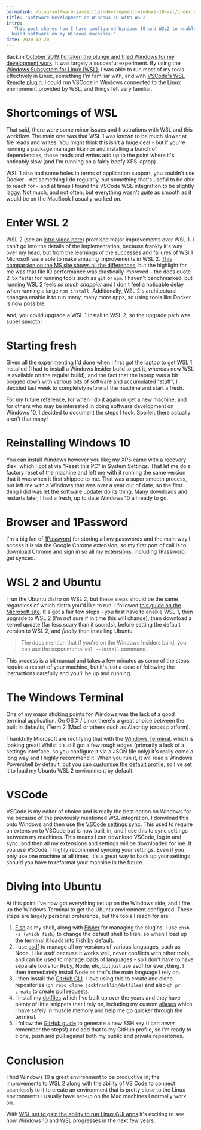 ```yaml
---
permalink: /blog/software-javascript-development-windows-10-wsl/index.html
title: 'Software Development on Windows 10 with WSL2'
intro:
  'This post shares how I have configured Windows 10 and WSL2 to enable me to
  build software on my Windows machines.'
date: 2020-12-20
---
```


Back in
[October 2019 I'd taken the plunge and tried Windows for my development work](/blog/frontend-development-with-windows-10/).
It was largely a succesful experiment. By using the
[Windows Subsystem for Linux (WSL)](https://docs.microsoft.com/en-us/windows/wsl/install-win10),
I was able to run most of my tools effectively in Linux, something I'm familiar
with, and with
[VSCode's WSL Remote plugin](https://code.visualstudio.com/docs/remote/wsl), I
could run VSCode in Windows connected to the Linux environment provided by WSL,
and things felt very familiar.

# Shortcomings of WSL

That said, there were some minor issues and frustrations with WSL and this
workflow. The main one was that WSL 1 was known to be much slower at file reads
and writes. You might think this isn't a huge deal - but if you're running a
package manager like `npm` and installing a bunch of dependencies, those reads
and writes add up to the point where it's noticably slow (and I'm running on a
fairly beefy XPS laptop).

WSL 1 also had some holes in terms of application support, you couldn't use
Docker - not something I do regularly, but something that's useful to be able to
reach for - and at times I found the VSCode WSL integration to be slightly
laggy. Not much, and not often, but everything wasn't _quite_ as smooth as it
would be on the MacBook I usually worked on.

# Enter WSL 2

WSL 2 (see an [intro video here](https://www.youtube.com/watch?v=MrZolfGm8Zk))
promised major improvements over WSL 1. I can't go into the details of the
implementation, because frankly it's way over my head, but from the learnings of
the successes and failures of WSl 1 Microsoft were able to make amazing
improvements in WSL 2.
[This comparsion on the MS site shows all the differences](https://docs.microsoft.com/en-us/windows/wsl/compare-versions#:~:text=WSL%202%20provides%20the%20benefits,user%20experience%20as%20WSL%201.),
but the highlight for me was that file IO performance was drastically improved -
the docs quote 2-5x faster for running tools such as `git` or `npm`. I haven't
benchmarked, but running WSL 2 feels _so much snappier_ and I don't feel a
noticable delay when running a large `npm install`. Additionally, WSL 2's
architectural changes enable it to run many, many more apps, so using tools like
Docker is now possible.

And, you could upgrade a WSL 1 install to WSL 2, so the upgrade path was super
smooth!

# Starting fresh

Given all the experimenting I'd done when I first got the laptop to get WSL 1
installed (I had to install a Windows Insider build to get it, whereas now WSL
is available on the regular build), and the fact that the laptop was a bit
bogged down with various bits of software and accumulated "stuff", I decided
last week to completely reformat the machine and start a fresh.

For my future reference, for when I do it again or get a new machine, and for
others who may be interested in doing software development on Windows 10, I
decided to document the steps I took. Spoiler: there actually aren't that many!

# Reinstalling Windows 10

You can install Windows however you like; my XPS came with a recovery disk,
which I got at via "Reset this PC" in System Settings. That let me do a factory
reset of the machine and left me with it running the same version that it was
when it first shipped to me. That was a super smooth process, but left me with a
Windows that was over a year out of date, so the first thing I did was let the
software updater do its thing. Many downloads and restarts later, I had a fresh,
up to date Windows 10 all ready to go.

# Browser and 1Password

I'm a big fan of [1Password](https://www.1password.com) for storing all my
passwords and the main way I access it is via the Google Chrome extension, so my
first port of call is to download Chrome and sign in so all my extensions,
including 1Password, get synced.

# WSL 2 and Ubuntu

I run the Ubuntu distro on WSL 2, but these steps should be the same regardless
of which distro you'd like to run. I followed
[this guide on the Microsoft site](https://docs.microsoft.com/en-us/windows/wsl/install-win10).
It's got a fair few steps - you first have to enable WSL 1, then upgrade to WSL
2 (I'm not sure if in time this will change), then download a kernel update (far
less scary than it sounds), before setting the default version to WSL 2, and
_finally_ then installing Ubuntu.

> The docs mention that if you're on the Windows Insiders build, you can use the
> experimental `wsl --install` command.

This process is a bit manual and takes a few minutes as some of the steps
require a restart of your machine, but it's just a case of following the
instructions carefully and you'll be up and running.

# The Windows Terminal

One of my major sticking points for Windows was the lack of a good terminal
application. On OS X / Linux there's a great choice between the built in
defaults, iTerm 2 (Mac) or others such as Alacritty (cross platform).

Thankfully Microsoft are rectifying that with the
[Windows Terminal](https://docs.microsoft.com/en-us/windows/terminal/get-started),
which is looking great! Whilst it's still got a few rough edges (primarily a
lack of a settings interface, so you configure it via a JSON file only) it's
really come a long way and I highly recommend it. When you run it, it will load
a Windows Powershell by default, but you can
[customise the default profile](https://docs.microsoft.com/en-us/windows/terminal/customize-settings/global-settings#default-profile),
so I've set it to load my Ubuntu WSL 2 environment by default.

# VSCode

VSCode is my editor of choice and is really the best option on Windows for me
because of the previously mentioned WSL integration. I donwload this onto
Windows and then use the
[VSCode settings sync](https://code.visualstudio.com/docs/editor/settings-sync).
This used to require an extension to VSCode but is now built-in, and I use this
to sync settings between my machines. This means I can download VSCode, log in
and sync, and then all my extensions and settings will be downloaded for me. If
you use VSCode, I highly recommend syncing your settings. Even if you only use
one machine at all times, it's a great way to back up your settings should you
have to reformat your machine in the future.

# Diving into Ubuntu

At this point I've now got everything set up on the Windows side, and I fire up
the Windows Terminal to get the Ubuntu environment configured. These steps are
largely personal preference, but the tools I reach for are:

1. [Fish](https://fishshell.com/) as my shell, along with
   [Fisher](https://github.com/jorgebucaran/fisher) for managing the plugins. I
   use `chsh -s (which fish)` to change the default shell to Fish, so when I
   load up the terminal it loads into Fish by default.
2. I use [asdf](https://asdf-vm.com/) to manage all my versions of various
   languages, such as Node. I like asdf because it works well, never conflicts
   with other tools, and can be used to manage loads of languages - so I don't
   have to have separate tools for Ruby, Node, etc, but just use asdf for
   everything. I then immediately install Node as that's the main language I
   rely on.
3. I then install the
   [GitHub CLI](https://github.com/cli/cli/blob/trunk/docs/install_linux.md). I
   love using this to create and clone repositories
   (`gh repo clone jackfranklin/dotfiles`) and also `gh pr create` to create
   pull requests.
4. I install my [dotfiles](https://github.com/jackfranklin/dotfiles) which I've
   built up over the years and they have plenty of little snippets that I rely
   on, including my custom
   [aliases](https://github.com/jackfranklin/dotfiles/blob/master/fish/config.fish#L1)
   which I have safely in muscle memory and help me go quicker through the
   terminal.
5. I follow the
   [GitHub guide](https://docs.github.com/en/free-pro-team@latest/github/authenticating-to-github/generating-a-new-ssh-key-and-adding-it-to-the-ssh-agent#generating-a-new-ssh-key)
   to generate a new SSH key (I can _never_ remember the steps!) and add that to
   my GitHub profile, so I'm ready to clone, push and pull against both my
   public and private repositories.

# Conclusion

I find Windows 10 a great environment to be productive in; the improvements to
WSL 2 along with the ability of VS Code to connect seamlessly to it to create an
environment that is pretty close to the Linux environments I usually have set-up
on the Mac machines I normally work on.

With
[WSL set to gain the ability to run Linux GUI apps](https://www.zdnet.com/article/microsoft-linux-gui-apps-coming-to-windows-10-wsl-along-with-gpu-access/)
it's exciting to see how Windows 10 and WSL progresses in the next few years.
